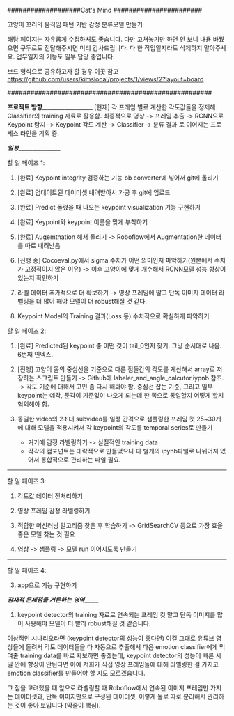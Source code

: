 ###################Cat's Mind #######################

고양이 꼬리의 움직임 패턴 기반 감정 분류모델 만들기

<note> 
해당 페이지는 자유롭게 수정하셔도 좋습니다. 
다만 고쳐놓기만 하면 안 보니 내용 바꿨으면 구두로도 전달해주시면 미리 감사드립니다.
다 한 작업일지라도 삭제하지 말아주세요. 업무일지의 기능도 일부 담당 중입니다. 

      
보드 형식으로 공유하고자 할 경우 이곳 참고
https://github.com/users/kimslocal/projects/1/views/2?layout=board

#####################################################


____________________프로젝트 방향______________________________________
[현재]
각 프레임 별로 계산한 각도값들을 정제해 Classifier의 training 자료로 활용함.
최종적으로 영상 -> 프레임 추출 -> RCNN으로 Keypoint 탐지 -> Keypoint 각도 계산 -> Classifier -> 분류 결과
로 이어지는 프로세스 라인을 기획 중.


_________________________일정________________________________________

할 일 페이즈 1:

1. [완료] Keypoint integrity 검증하는 기능 bb converter에 넣어서 git에 올리기

2. [완료] 업데이트된 데이터셋 내려받아서 가공 후 git에 업로드

3. [완료] Predict 돌렸을 때 나오는 keypoint visualization 기능 구현하기

4. [완료] Keypoint와 keypoint 이름을 맞게 부착하기

5. [완료] Augemtnation 해서 돌리기
      -> Roboflow에서 Augmentation한 데이터를 따로 내려받음

6. [진행 중] Cocoeval.py에서 sigma 수치가 어떤 의미인지 파악하기(원본에서 수치가 고정적이지 않은 이유)
      -> 이후 고양이에 맞게 개수해서 RCNN모델 성능 향상이 있는지 확인하기
      
7. 라벨 데이터 추가적으로 더 확보하기
      -> 영상 프레임에 말고 단독 이미지 데이터 라벨링을 더 많이 해야 모델이 더 robust해질 것 같다. 

8. Keypoint Model의 Training 결과(Loss 등) 수치적으로 확실하게 파악하기


할 일 페이즈 2:

1. [완료] Predicted된  keypoint 중 어떤 것이 tail_0인지 찾기.
   그냥 순서대로 나옴. 6번째 인덱스.

2. [진행] 고양이 몸의 중심선을 기준으로 다른 점들간의 각도를 계산해서 array로 저장하는 스크립트 만들기
   -> Github에 labeler_and_angle_calcutor.iypnb 참조.
   -> 각도 기준에 대해서 고민 좀 다시 해봐야 함. 중심선 잡는 기준, 그리고 일부 keypoint는 예각, 둔각이 기준없이 나오게 되는데 한 쪽으로 통일할지 어떻게 할지 협의해야 함.
   
3. 동일한 video의 2초대 subvideo를 일정 간격으로 샘플링한 프레임 컷 25~30개에 대해 모델을 적용시켜서 각 keypoint의 각도를 temporal series로 만들기
   + 거기에 감정 라벨링하기 -> 실질적인 training data
   + 각각의 컴포넌트는 대략적으로 만들었으나 다 별개의 ipynb파일로 나뉘어져 있어서 통합적으로 관리하는 파일 필요. 
   
_____

할 일 페이즈 3:

1. 각도값 데이터 전처리하기 

2. 영상 프레임 감정 라벨링하기

3. 적합한 머신러닝 알고리즘 찾은 후 학습하기
   -> GridSearchCV 등으로 가장 효율 좋은 모델 찾는 것 필요

4. 영상 -> 샘플링 -> 모델 run 이어지도록 만들기
_____

할 일 페이즈 4:      
      
3. app으로 기능 구현하기



_______________________잠재적 문제점들 거론하는 영역____________________________

1. keypoint detector의 training 자료로 연속되는 프레임 컷 말고 단독 이미지를 많이 사용해야 모델이 더 빨리 robust해질 것 같습니다.

이상적인 시나리오라면 (keypoint detector의 성능이 좋다면) 이걸 그대로 유튜브 영상들에 돌려서 각도 데이터들을 다 자동으로 추출해서 다음 emotion classifier에게 먹여줄 training
data를 바로 확보하면 좋겠는데, keypoint detector의 성능이 빠른 시일 안에 향상이 안된다면 아예 저희가 직접 영상 프레임들에 대해 라벨링한 걸 가지고 emotion classifier를 만들어야
할 지도 모르겠습니다.
      
그 점을 고려했을 때 앞으로 라벨링할 때 Roboflow에서 연속된 이미지 프레임만 가지는 데이터셋과, 단독 이미지만으로 구성된 데이터셋, 
이렇게 둘로 따로 분리해서 관리하는 것이 좋아 보입니다 (막줄이 핵심). 

